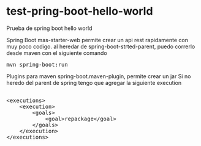 # test-pring-boot-hello-world
Prueba de spring boot hello world

Spring Boot mas-starter-web permite crear un api rest rapidamente con muy poco codigo.
al heredar de spring-boot-strted-parent, puedo correrlo desde maven con el siguiente comando

<pre>mvn spring-boot:run</pre>

Plugins para maven
spring-boot.maven-plugin, permite crear un jar
Si no heredo del parent de spring tengo que agregar la siguiente execution
<pre>

&lt;executions&gt;
	&lt;execution&gt;
		&lt;goals&gt;
			&lt;goal&gt;repackage&lt;/goal&gt;
		&lt;/goals&gt;
	&lt;/execution&gt;
&lt;/executions&gt;
</pre>
